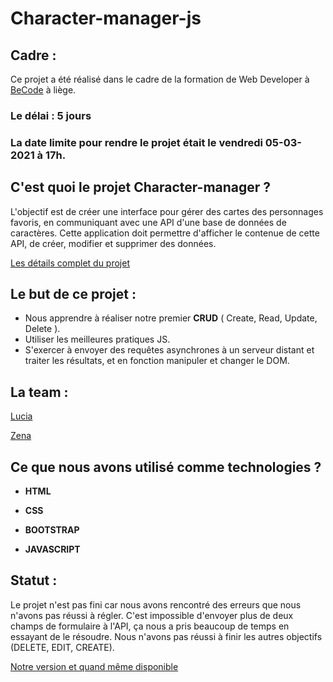 # Character-manager-js

## Cadre :

Ce projet a été réalisé dans le cadre de la formation de Web Developer à [BeCode](https://becode.org/) à liège.

### Le délai : **5 jours**

### La date limite pour rendre le projet était le vendredi 05-03-2021 à 17h.

## C'est quoi le projet Character-manager ?

L'objectif est de créer une interface pour gérer des cartes des personnages favoris, en communiquant avec une API d'une base de données de caractères. Cette application doit permettre d'afficher le contenue de cette API, de créer, modifier et supprimer des données.

[Les détails complet du projet](https://github.com/becodeorg/LIE-Jepsen-4.27/tree/master/02-the-hills/01-javascript/02-character-manager)

## Le but de ce projet :

- Nous apprendre à réaliser notre premier **CRUD** ( Create, Read, Update, Delete ).
- Utiliser les meilleures pratiques JS.
- S'exercer à envoyer des requêtes asynchrones à un serveur distant et traiter les résultats, et en fonction manipuler et changer le DOM.

## La team :

[Lucia](https://github.com/Luciana001)

[Zena](https://github.com/Zena-Alsibaai)

## Ce que nous avons utilisé comme technologies ?

- **HTML**

- **CSS**

- **BOOTSTRAP**

- **JAVASCRIPT**

## Statut :

Le projet n'est pas fini car nous avons rencontré des erreurs que nous n'avons pas réussi à régler.
C'est impossible d'envoyer plus de deux champs de formulaire à l'API, ça nous a pris beaucoup de temps en essayant de le résoudre. Nous n'avons pas réussi à finir les autres objectifs (DELETE, EDIT, CREATE).

[ Notre version et quand même disponible](https://zena-alsibaai.github.io/character-manager-js/)
